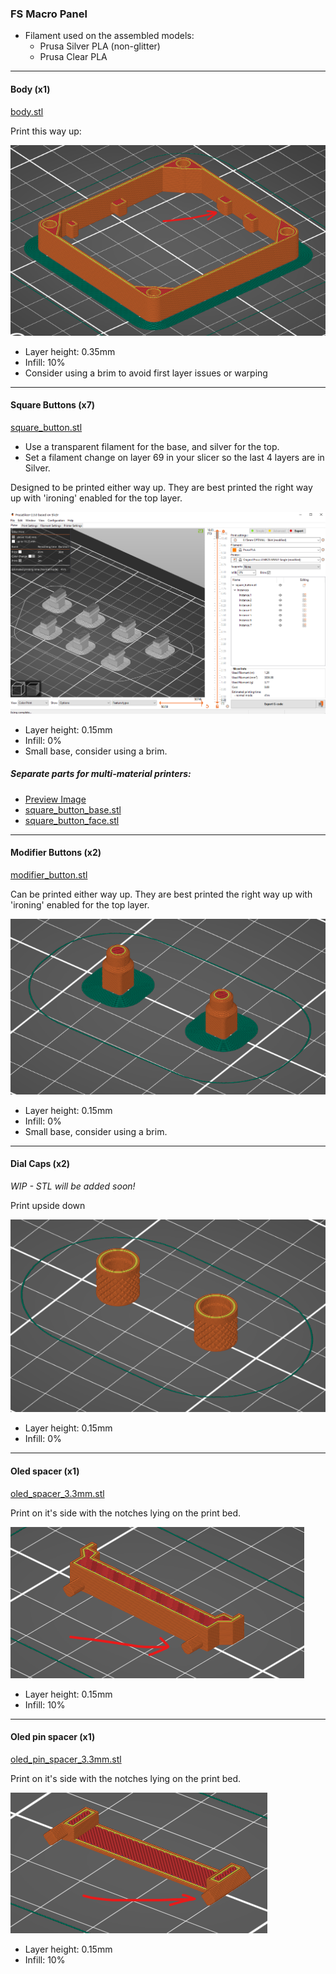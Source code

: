 ### FS Macro Panel

* Filament used on the assembled models:
  * Prusa Silver PLA (non-glitter)
  * Prusa Clear PLA

---
#### Body (x1)

[body.stl](body.stl)

Print this way up:

![](img/body.png)

* Layer height: 0.35mm
* Infill: 10%
* Consider using a brim to avoid first layer issues or warping

---
#### Square Buttons (x7)

[square_button.stl](square_button.stl)
* Use a transparent filament for the base, and silver for the top.
* Set a filament change on layer 69 in your slicer so the last 4 layers are in Silver.

Designed to be printed either way up. They are best printed the right way up with 'ironing' enabled for the top layer.

![](img/square_buttons.png)
  
* Layer height: 0.15mm
* Infill: 0%
* Small base, consider using a brim.
  

##### Separate parts for multi-material printers:
* [Preview Image](img/square_buttons_multi_material.png)
* [square_button_base.stl](square_button_base.stl)
* [square_button_face.stl](square_button_face.stl)


---
#### Modifier Buttons (x2)

[modifier_button.stl](stl/modifier_button.stl)

Can be printed either way up. They are best printed the right way up with 'ironing' enabled for the top layer.

![](img/modifier_buttons.png)

* Layer height: 0.15mm
* Infill: 0%
* Small base, consider using a brim.

---
#### Dial Caps (x2)

*WIP - STL will be added soon!*

Print upside down

![](img/dial_caps.png)

* Layer height: 0.15mm
* Infill: 0%

---
#### Oled spacer (x1)

[oled_spacer_3.3mm.stl](oled_spacer_3.3mm.stl)

Print on it's side with the notches lying on the print bed.

![](img/oled_spacer.png)

* Layer height: 0.15mm
* Infill: 10%

---
#### Oled pin spacer (x1)

[oled_pin_spacer_3.3mm.stl](oled_pin_spacer_3.3mm.stl)

Print on it's side with the notches lying on the print bed.

![](img/oled_pin_spacer.png)

* Layer height: 0.15mm
* Infill: 10%
